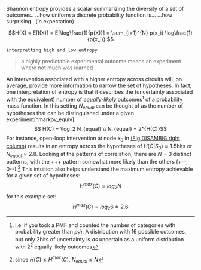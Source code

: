 Shannon entropy provides a scalar summarizing the diversity of a set of outcomes..
...how uniform a discrete probability function is...
...how surprising...(in expectation)

$$H(X) = E[I(X)] = E[\log\frac{1}{p(X)}] = \sum_{i=1}^{N} p(x_i) \log\frac{1}{p(x_i)} $$

`interpretting high and low entropy`
>a highly predictable experimental outcome means an experiment where not much was learned 

[^alt_equiv]: i.e. if you took a PMF and counted the number of categories with probability greater than $p_th$. A distribution with 16 possible outcomes, but only 2bits of uncertainty is *as* uncertain as a uniform distribution with $2^2$ equally likely outcomes

An intervention associated with a higher entropy across circuits will, on average, provide more information to narrow the set of hypotheses. In fact, one interpretation of entropy is that it describes the (uncertainty associated with the equivalent) number of *equally-likely* outcomes[^alt_equiv] of a probability mass function. In this setting $N_{equal}$ can be thought of as the number of hypotheses that can be distinguished under a given experiment[^markov_equiv].
$$ H(C) = \log_2 N_{equal} \\
N_{equal} = 2^{H(C)}$$
For instance, open-loop intervention at node $x_0$ in [(Fig.DISAMBIG right column)](#fig-disambig) results in an entropy across the hypotheses of $H(C|S_0) \approx 1.5$bits or $N_{equal} \approx 2.8$. Looking at the patterns of correlation, there are $N=3$ distinct patterns, with the +++ pattern somewhat more likely than the others (+--, 0--).[^entropy_num] This intuition also helps understand the maximum entropy achievable for a given set of hypotheses:
$$H^{max}(C) = log_2 N$$
for this example set:
$$H^{max}(C) = log_2 6 \approx 2.6$$ 

[^entropy_num]: since $H(C)\leq H^{max}(C)$, $N_{equal} \leq N$